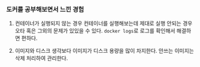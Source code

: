 ### 도커를 공부해보면서 느낀 경험
1. 컨테이너가 실행되지 않는 경우
컨테이너를 실행해보는데 제대로 실행 안되는 경우 오타 혹은 그외의 문제가 있있을 수 있다. `docker logs`로 로그를 확인해서 해결하면 편하다.  

2. 이미지와 디스크
생각보다 이미지가 디스크 용량을 많이 차지한다. 안쓰는 이미지는 삭제 처리하여 관리한다.